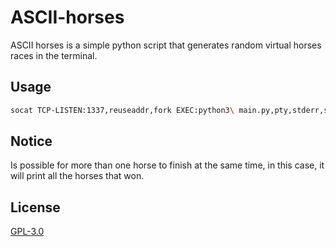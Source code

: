 # ASCII-horses
ASCII horses is a simple python script that generates random virtual horses races in the terminal.

## Usage
```bash
socat TCP-LISTEN:1337,reuseaddr,fork EXEC:python3\ main.py,pty,stderr,setsid,sigint,sane
```

## Notice
Is possible for more than one horse to finish at the same time, in this case, it will print all the horses that won.

## License
[GPL-3.0](https://www.gnu.org/licenses/gpl-3.0.html)